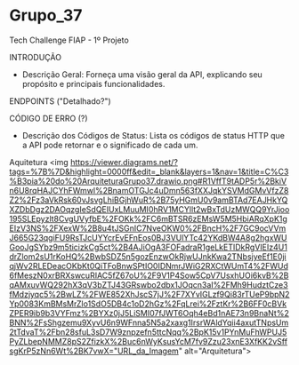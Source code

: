 # Grupo_37
Tech Challenge FIAP - 1º Projeto


INTRODUÇÃO
  - Descrição Geral: Forneça uma visão geral da API, explicando seu propósito e principais funcionalidades.

ENDPOINTS ("Detalhado?")

CÓDIGO DE ERRO (?)
- Descrição dos Códigos de Status: Lista os códigos de status HTTP que a API pode retornar e o significado de cada um.

Aquitetura
<img https://viewer.diagrams.net/?tags=%7B%7D&highlight=0000ff&edit=_blank&layers=1&nav=1&title=C%C3%B3pia%20do%20ArquiteturaGrupo37.drawio.png#R1VffT9tADP5r%2BkiVn6U8rqHAJCYhFWmwl%2BnamOTGJc4uDmn563fXXJqkYSVMdGMvVfzZ8Z2%2Fz3aVkRsk60vJsvgLhiBGjhWuR%2B75yHGmU0v9amBTAd7EAJHkYQXZDbDgz2DAOqzgIeSdQEIUxLMuuMI0hRV1MCYllt2wBxTdUzMWQQ9YrJjoo195SLEpyzlt8CvgUVyfbE%2FOKk%2FC6mBTSR6zEMsW5M5HbiARqXpK1gEIzV3NS%2FXexW%2B8u4tJSGnIC7NveOKW0%2FBncH%2F7GC9ocVVmJ665G23qgiFU9RsTJcUYYcrEvEFnEos0BJ3VUlYTc42YKdBW4A8g2hgxWUGooJgSYbz9m5ticizkCg5ct%2B4AJiOgA3FOFadraR1geLkETIDkRgVIEIz4U1drZlom2sU1rKoHQ%2BwbSDZ5n5gozEnzwOkRjwUJnkKwa2TNbsjyeEf1E0jiqjWv2RLEDeacOKbKt0QiTFoBnwSPtIO0IDNmrJWiG2RXCtWUmT4%2FWUd6fMeszN0xrBRXswcuRIAC5fZ67oU%2F9V1P4Sow5CpV7UsxhUOi6kvB%2BqAMxuvWQ292hX3qV3bZTJ43GRswbo2dbx1JOqcn3aI%2FMh9HudztCze3fMdzjyqc5%2BwLZ%2FWE852XhJscS7jJ%2F7XYvIGLzf9Qi83rTUeP9bpN2Yp0083KmBMsMrZlo1SdO5DB4c1oD2hGz%2FqLrei%2FztKr%2B6FF0cBVkZPER9ib9b3VYFmz%2BYXz0jJ5LiSMI07fJWT6Oqh4eBd1nAE73n9BnaNt%2BNN%2FsShgzemu9XyvU6n9WFnna5N5a2xaxg1IrsrWAldYqii4axutTNpsUm2tTdvaT%2Fbn28sfuL3sD7W9znpzefn5ttcNqq%2BpK15v1PYnMuFhWPUJ5PyZLbepNMMZ8pS2ZfizkX%2Buc6nWyKsusYcM7fv9Zzu23xnE3XfKK2vSffsgKrP5zNn6Wt%2BK7vwX="URL_da_Imagem" alt="Arquitetura">


